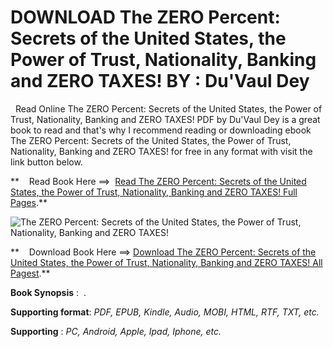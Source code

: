  **DOWNLOAD The ZERO Percent: Secrets of the United States, the Power of Trust, Nationality, Banking and ZERO TAXES! BY : Du'Vaul Dey**
======================================================================================================================================

  Read Online The ZERO Percent: Secrets of the United States, the Power of Trust, Nationality, Banking and ZERO TAXES! PDF by Du'Vaul Dey is a great book to read and that's why I recommend reading or downloading ebook The ZERO Percent: Secrets of the United States, the Power of Trust, Nationality, Banking and ZERO TAXES! for free in any format with visit the link button below.

**    Read Book Here ==>  [Read The ZERO Percent: Secrets of the United States, the Power of Trust, Nationality, Banking and ZERO TAXES! Full Pages](https://goodreadbook.site/?book=1087964369).**

![The ZERO Percent: Secrets of the United States, the Power of Trust, Nationality, Banking and ZERO TAXES!](https://i.gr-assets.com/images/S/compressed.photo.goodreads.com/books/1620088937l/57936285.jpg)

**    Download Book Here ==> [Download The ZERO Percent: Secrets of the United States, the Power of Trust, Nationality, Banking and ZERO TAXES! All Pagest](https://goodreadbook.site/?book=1087964369).**

**Book Synopsis** :  .

**Supporting format**: _PDF, EPUB, Kindle, Audio, MOBI, HTML, RTF, TXT, etc._

**Supporting** : _PC, Android, Apple, Ipad, Iphone, etc._